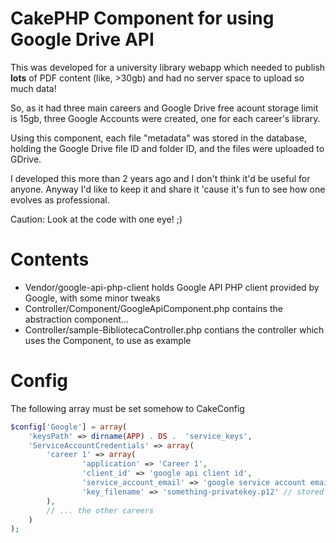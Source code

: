 # CakePHP Component for using Google Drive API

This was developed for a university library webapp which needed to publish
**lots** of PDF content (like, >30gb) and had no server space to upload so much
data!

So, as it had three main careers and Google Drive free acount storage limit is
15gb, three Google Accounts were created, one for each career's library.

Using this component, each file "metadata" was stored in the database, holding
the Google Drive file ID and folder ID, and the files were uploaded to GDrive.

I developed this more than 2 years ago and I don't think it'd be useful for anyone.
Anyway I'd like to keep it and share it 'cause it's fun to see how one evolves as professional.

Caution: Look at the code with one eye! ;)

# Contents

- Vendor/google-api-php-client holds Google API PHP client provided by Google, with some minor tweaks
- Controller/Component/GoogleApiComponent.php contains the abstraction component...
- Controller/sample-BibliotecaController.php contians the controller which uses the Component, to use as example

# Config

The following array must be set somehow to CakeConfig

```php
$config['Google'] = array(
	'keysPath' => dirname(APP) . DS .  'service_keys',
	'ServiceAccountCredentials' => array(
		'career 1' => array(
				'application' => 'Career 1',
				'client_id' => 'google api client id',
				'service_account_email' => 'google service account email',
				'key_filename' => 'something-privatekey.p12' // stored in service_keys dir!
		),
        // ... the other careers
	)
);
```
